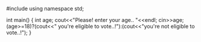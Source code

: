 #include <iostream>
using namespace std;

int main()
{
   int age;
   cout<<"Please! enter your age.. "<<endl;
   cin>>age;
   (age>=18)?(cout<<" you're eligible to vote..!"):(cout<<"you're not eligible to vote..!");
}
